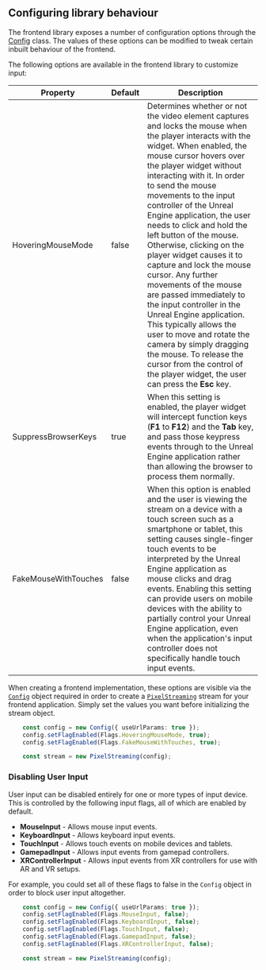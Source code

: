 ## Configuring library behaviour

The frontend library exposes a number of configuration options through the [Config](/Frontend/library/src/Config/Config.ts) class. The values of these options can be modified to tweak certain inbuilt behaviour of the frontend.

The following options are available in the frontend library to customize input:

|       Property       | Default | Description |
|         ---          |   ---   |     ---     |
|   HoveringMouseMode  |  false  | Determines whether or not the video element captures and locks the mouse when the player interacts with the widget. When enabled, the mouse cursor hovers over the player widget without interacting with it. In order to send the mouse movements to the input controller of the Unreal Engine application, the user needs to click and hold the left button of the mouse. Otherwise, clicking on the player widget causes it to capture and lock the mouse cursor. Any further movements of the mouse are passed immediately to the input controller in the Unreal Engine application. This typically allows the user to move and rotate the camera by simply dragging the mouse. To release the cursor from the control of the player widget, the user can press the **Esc** key. |
|  SuppressBrowserKeys |   true  | When this setting is enabled, the player widget will intercept function keys (**F1** to **F12**) and the **Tab** key, and pass those keypress events through to the Unreal Engine application rather than allowing the browser to process them normally.| This means, for example, that while this setting is active, pressing **F5** will not refresh the player page in the browser. Instead, that event is passed through to the Unreal Engine application, and has its usual function of switching the view to visualize shader complexity.
| FakeMouseWithTouches |  false  | When this option is enabled and the user is viewing the stream on a device with a touch screen such as a smartphone or tablet, this setting causes single-finger touch events to be interpreted by the Unreal Engine application as mouse clicks and drag events. Enabling this setting can provide users on mobile devices with the ability to partially control your Unreal Engine application, even when the application's input controller does not specifically handle touch input events. |

When creating a frontend implementation, these options are visible via the [`Config`](/Frontend/library/src/Config/Config.ts) object required in order to create a [`PixelStreaming`](/Frontend/library/src/PixelStreaming/PixelStreaming.ts) stream for your frontend application. Simply set the values you want before initializing the stream object.

```typescript
	const config = new Config({ useUrlParams: true });
	config.setFlagEnabled(Flags.HoveringMouseMode, true);
	config.setFlagEnabled(Flags.FakeMouseWithTouches, true);

	const stream = new PixelStreaming(config);
```

### Disabling User Input

User input can be disabled entirely for one or more types of input device. This is controlled by the following input flags, all of which are enabled by default.

*   **MouseInput** - Allows mouse input events.
*   **KeyboardInput** - Allows keyboard input events.
*   **TouchInput** - Allows touch events on mobile devices and tablets.
*   **GamepadInput** - Allows input events from gamepad controllers.
*   **XRControllerInput** - Allows input events from XR controllers for use with AR and VR setups.

For example, you could set all of these flags to false in the `Config` object in order to block user input altogether.

```typescript
	const config = new Config({ useUrlParams: true });
	config.setFlagEnabled(Flags.MouseInput, false);
	config.setFlagEnabled(Flags.KeyboardInput, false);
	config.setFlagEnabled(Flags.TouchInput, false);
	config.setFlagEnabled(Flags.GamepadInput, false);
	config.setFlagEnabled(Flags.XRControllerInput, false);

	const stream = new PixelStreaming(config);
```

